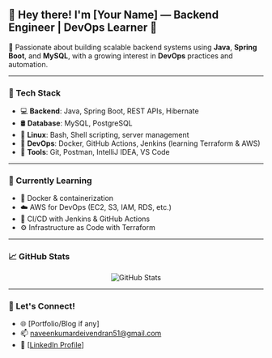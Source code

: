 ## 👋 Hey there! I'm [Your Name] — Backend Engineer | DevOps Learner 🚀

🎯 Passionate about building scalable backend systems using **Java**, **Spring Boot**, and **MySQL**, with a growing interest in **DevOps** practices and automation.

---

### 🔧 Tech Stack

- 💻 **Backend**: Java, Spring Boot, REST APIs, Hibernate
- 🛢️ **Database**: MySQL, PostgreSQL
- 🐧 **Linux**: Bash, Shell scripting, server management
- 🐳 **DevOps**: Docker, GitHub Actions, Jenkins (learning Terraform & AWS)
- 🔧 **Tools**: Git, Postman, IntelliJ IDEA, VS Code

---

### 📘 Currently Learning

- 🐳 Docker & containerization
- ☁️ AWS for DevOps (EC2, S3, IAM, RDS, etc.)
- 🔁 CI/CD with Jenkins & GitHub Actions
- ⚙️ Infrastructure as Code with Terraform

---

### 📈 GitHub Stats

<p align="center">
  <img src="https://github-readme-stats.vercel.app/api?username=your-github-username&show_icons=true&theme=radical" alt="GitHub Stats" />
</p>

---

### 🔗 Let's Connect!

- 🌐 [Portfolio/Blog if any]
- 📫 naveenkumardeivendran51@gmail.com
- 💼 [[LinkedIn Profile](https://www.linkedin.com/in/naveenscode/)]
